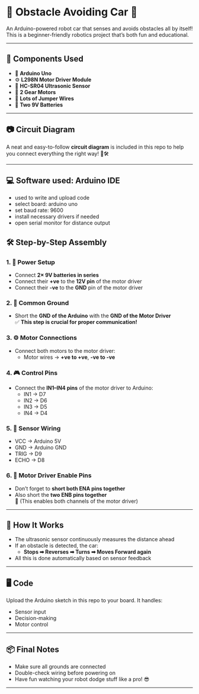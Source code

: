 # 🚗 Obstacle Avoiding Car 🤖

An Arduino-powered robot car that senses and avoids obstacles all by itself! This is a beginner-friendly robotics project that’s both fun and educational.  

---

## 🔧 Components Used

- 🧠 **Arduino Uno**  
- ⚙️ **L298N Motor Driver Module**  
- 🌊 **HC-SR04 Ultrasonic Sensor**  
- 🔩 **2 Gear Motors**  
- 🔌 **Lots of Jumper Wires**  
- 🔋 **Two 9V Batteries**  

---

## 📷 Circuit Diagram

A neat and easy-to-follow **circuit diagram** is included in this repo to help you connect everything the right way! 🧾🛠️

---
## 💻 Software used: Arduino IDE

- used to write and upload code  
- select board: arduino uno  
- set baud rate: 9600  
- install necessary drivers if needed  
- open serial monitor for distance output

## 🛠️ Step-by-Step Assembly

### 1. 🔋 Power Setup
- Connect **2× 9V batteries in series**
- Connect their **+ve** to the **12V pin** of the motor driver
- Connect their **-ve** to the **GND** pin of the motor driver

### 2. 🔗 Common Ground
- Short the **GND of the Arduino** with the **GND of the Motor Driver**  
✅ **This step is crucial for proper communication!**

### 3. ⚙️ Motor Connections
- Connect both motors to the motor driver:
  - Motor wires → **+ve to +ve**, **-ve to -ve**

### 4. 🎮 Control Pins
- Connect the **IN1–IN4 pins** of the motor driver to Arduino:
  - IN1 → D7  
  - IN2 → D6  
  - IN3 → D5  
  - IN4 → D4  

### 5. 📡 Sensor Wiring
- VCC → Arduino 5V  
- GND → Arduino GND  
- TRIG → D9  
- ECHO → D8  

### 6. 🧠 Motor Driver Enable Pins
- Don’t forget to **short both ENA pins together**  
- Also short the **two ENB pins together**  
📌 (This enables both channels of the motor driver)

---

## 🧪 How It Works

- The ultrasonic sensor continuously measures the distance ahead  
- If an obstacle is detected, the car:
  - **Stops ➡ Reverses ➡ Turns ➡ Moves Forward again**  
- All this is done automatically based on sensor feedback

---

## 🖥️ Code

Upload the Arduino sketch in this repo to your board. It handles:
- Sensor input  
- Decision-making  
- Motor control

---

## 📦 Final Notes

- Make sure all grounds are connected  
- Double-check wiring before powering on  
- Have fun watching your robot dodge stuff like a pro! 😎

---
